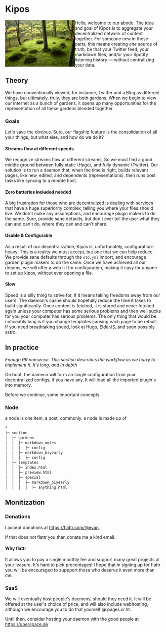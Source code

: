 # Kipos

<img src="./etc/jp.jpg" align="left" height="150" width="auto">

Hello, welcome to our abode. The idea and goal of Kipos is to aggregate your decentralized network of content together. For someone new in these parts, this means creating *one* source of truth, be that your Twitter feed, your markdown files, and/or your Spotify listening history — without centralizing your data.

## Theory

We have conventionally viewed, for instance, Twitter and a Blog as different things, but ultimately, truly, they are both gardens. When we begin to view our internet as a bunch of gardens, it opens up many opportunities for the representation of all these gardens blended together.

### Goals

Let's save the obvious. Sure, our flagship feature is the consolidation of all your things, but what else, and how do we do it?

#### Streams flow at different speeds

We recognize streams flow at different streams, So we must find a good middle ground between fully static (Hugo), and fully dynamic (Twitter). Our solution is to run a daemon that, when the time is right, builds relevant pages, like new, edited, and dependents (representations). then runs post tasks like syncing to a remote host.

#### Zero batteries ~~included~~ needed

A big frustration for those who are decentralized is dealing with services that have a huge superiority complex, telling you where your files should live. We don't make any assumptions, and encourage plugin makers to do the same. Sure, provide sane defaults, but don't ever tell the user what they can and can't do, where they can and can't share.

#### Usable & Configurable

As a result of our decentralization, Kipos is, unfortunately, configuration-heavy. This is a reality we must accept, but one that we can help reduce. We provide sane defaults through the `std.yml` import, and encourage garden plugin makers to do the same. Once we have achieved all our dreams, we will offer a web UI for configuration, making it easy for anyone to set up kipos, without ever opening a file.

#### Slow

Speed is a silly thing to strive for, if it means taking freedoms away from our users. The daemon's cashe should hopefully reduce the time it takes to build significantly. Once content is fetched, it is stored and never fetched again unless your computer has some serious problems and then well sucks for you your computer has serious problems. The only thing that would be noticeably long is if you change templates causing each page to be rebuilt. If you need breathtaking speed, look at Hugo, ElderJS, and soon possibly astro.

## In practice

*Enough PR nonsense. This section describes the workflow as we hurry to implement it. It's long, and in debth*

On boot, the dameon will form an single configuration from your decentralized configs, if you have any. It will load all the imported plugin's into memory.

Before we continue, some important concepts

### Node

a node is one item, a post, commonly. a node is made up of

```
*
├─ section
│  ├─ gardens
│  │  ├─ markdown_notes
│  │  │  ├─ config
│  │  ├─ markdown_biyearly
│  │  │  ├─ config
│  ├─ templates
│  │  ├─ index.html
│  │  ├─ preview.html
│  │  ├─ special
│  │  │  ├─ markdown_biyearly
│  │  │  │  ├─ anything.html
```

## Monitization

### Donations

I accept donations at https://flattr.com/@evan.

If that does not flattr you than donate me a kind email.

#### Why flattr

It allows you to pay a single monthly fee and support many great projects at your leasure. It's hard to pick precentages! I hope that in signing up for flattr you will be encouraged to suppport those who deserve it even more than me.

### SaaS

We will eventually host people's daemons, should they need it. It will be offered at the user's choice of price, and will also include webhosting, although we encourage you to do that yourself @ pages.sr.ht.

Until then, consider hosting your daemon with the good people at https://uberspace.de
